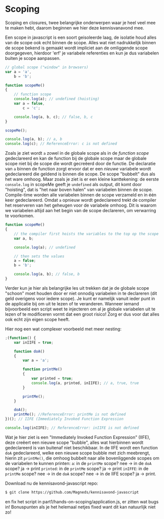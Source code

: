 # Scoping

Scoping en closures, twee belangrijke onderwerpen waar je heel veel mee te maken hebt, daarom beginnen we hier deze kennisvanavond mee.

Een scope in javascript is een soort geisoleerde laag, de isolatie houd alles van de scope ook echt binnen de scope. Alles wat niet nadrukkelijk binnen de scope bekend is gemaakt wordt impliciet aan de omliggende scope doorgegeven, hierdoor 'erf' je variabele referenties en kun je dus variabelen buiten je scope aanpassen.

```javascript
// global scope ("window" in browsers)
var a = 'a',
	b = 'b';

function scopeMe()
{
	// function scope
	console.log(a); // undefined (hoisting)
	var a = false,
		c = 'c';

	console.log(a, b, c); // false, b, c
}

scopeMe();

console.log(a, b); // a, b
console.log(c); // ReferenceError: c is not defined
```

Zoals je ziet wordt `a` zowel in de globale scope als in de *function scope* gedeclareerd en kan de function bij de globale scope maar de globale scope niet bij de scope die wordt gecreëerd door de functie. De declaratie van `a` binnen de function zorgt ervoor dat er een *nieuwe* variabele wordt gedeclareerd die geldend is binnen die scope.
De scope "bubbelt" dus als het ware omhoog.
Maar zoals je ziet is er een kleine kanttekening: de eerste `console.log` in scopeMe geeft je `undefined` als output, dit komt door "hoisting", dat is "het naar boven halen" van variabelen binnen de scope. Compile-time worden alle variabelen binnen de scope verzameld en in één keer gedeclareerd. Omdat `a` opnieuw wordt gedeclareerd trekt de compiler het reserveren van het geheugen voor de variabele omhoog. Dit is waarom we variabelen altijd aan het begin van de scope declareren, om verwarring te voorkomen.

```javascript
function scopeMe()
{
	// the compiler first hoists the variables to the top op the scope
	var a, b;

	console.log(a); // undefined

	// then sets the values
	a = false;
	b = 'b';

	console.log(a, b); // false, b
}
```

Verder kun je hier als belangrijke les uit trekken dat je de globale scope "schoon" moet houden door er niet onnodig variabelen in te declareren (dit geld overigens voor iedere scope). Je kunt er namelijk vanuit ieder punt in de applicatie bij om uit te lezen of te veranderen. Wanneer iemand bijvoorbeeld een script weet te injecteren om al je globale variabelen uit te lezen of te modificeren vormt dat een groot risico! Zorg er dus voor dat alles ook echt zijn eigen scope heeft.

Hier nog een wat complexer voorbeeld met meer nesting:

```javascript
;(function() {
	var inIIFE = true;

	function doA()
	{
		var a = 'a';

		function printMe()
		{
			var printed = true;
			console.log(a, printed, inIIFE); // a, true, true
		}

		printMe();
	}

	doA();
	printMe(); //ReferenceError: printMe is not defined
})(); // IIFE (Immediately Invoked Function Expression

console.log(inIIFE); // ReferenceError: inIIFE is not defined
```

Wat je hier ziet is een "Immediately Invoked Function Expression" (IIFE), deze creêert een nieuwe scope "bubble", alles wat hierbinnen wordt gedeclareerd is van buitenaf niet beschikbaar. In de IIFE wordt een function `doA` gedeclareerd, welke een nieuwe scope bubble met zich meebrengt, hierin zit `printMe()`, die omhoog bubbelt naar alle bovenliggende scopes om de variabelen te kunnen printen:
`a`: in de `printMe` scope? nee -> in de `doA` scope? ja -> print
`printed`: in de `printMe` scope? ja -> print
`inIFFE`: in de `printMe` scope? nee -> in de `doA` scope? nee -> in de IIFE scope? ja -> print.

Download nu de kennisavond-javascript repo:
```bash
$ git clone https://github.com/Magneds/kennisavond-javascript
```
en fix het script in part1/hands-on-scoping/application.js, er zitten wat bugs in! Bonuspunten als je het helemaal netjes fixed want dit kan natuurlijk niet zo!
